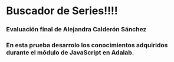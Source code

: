 # Buscador de Series!!!!
### Evaluación final de Alejandra Calderón Sánchez
### En esta prueba desarrolo los conocimientos adquiridos durante el módulo de JavaScript en Adalab.


